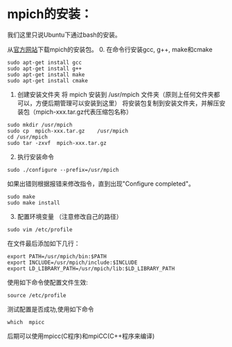 # mpich的安装：
我们这里只说Ubuntu下通过bash的安装。

从[官方网站](www.mpich.org/downloads/)下载mpich的安装包。
0. 在命令行安装gcc, g++, make和cmake
```
sudo apt-get install gcc
sudo apt-get install g++
sudo apt-get install make
sudo apt-get install cmake
```
1. 创建安装文件夹 将 mpich 安装到 /usr/mpich 文件夹（原则上任何文件夹都可以，方便后期管理可以安装到这里）
   将安装包复制到安装文件夹，并解压安装包（mpich-xxx.tar.gz代表压缩包名称）
```
sudo mkdir /usr/mpich
sudo cp  mpich-xxx.tar.gz    /usr/mpich
cd /usr/mpich
sudo tar -zxvf  mpich-xxx.tar.gz
```
2. 执行安装命令 
```
sudo ./configure --prefix=/usr/mpich
```
如果出错则根据报错来修改指令，直到出现"Configure completed"。
```
sudo make
sudo make install
```
3. 配置环境变量  （注意修改自己的路径）
```
sudo vim /etc/profile
```
在文件最后添加如下几行：
```
export PATH=/usr/mpich/bin:$PATH
export INCLUDE=/usr/mpich/include:$INCLUDE
export LD_LIBRARY_PATH=/usr/mpich/lib:$LD_LIBRARY_PATH
```
使用如下命令使配置文件生效:
```
source /etc/profile
```

测试配置是否成功,使用如下命令
```
which  mpicc
```

后期可以使用mpicc(C程序)和mpiCC(C++程序来编译)